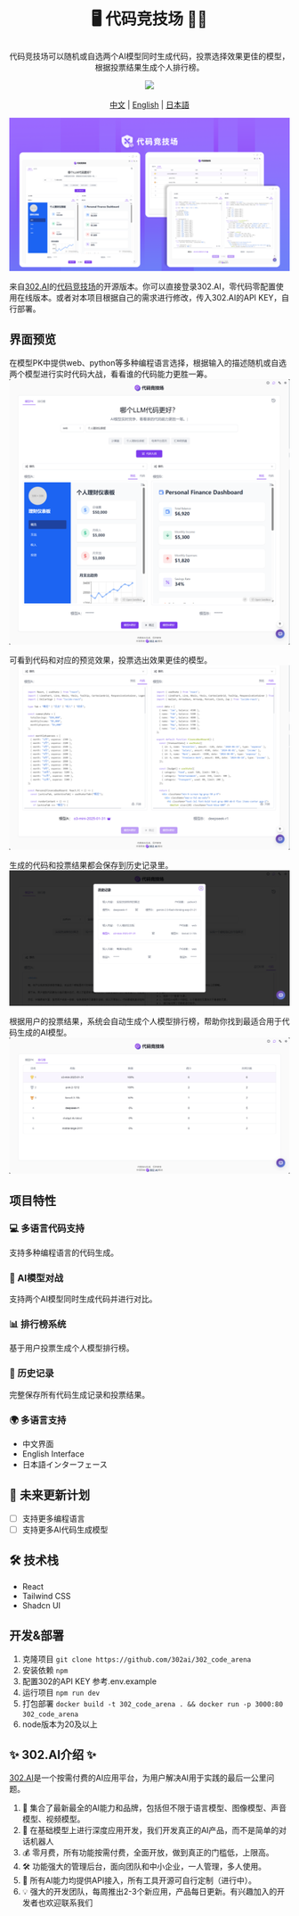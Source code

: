 # <p align="center"> 🖥️ 代码竞技场 🚀✨</p>

<p align="center">代码竞技场可以随机或自选两个AI模型同时生成代码，投票选择效果更佳的模型，根据投票结果生成个人排行榜。</p>

<p align="center"><a href="https://302.ai/tools/codearena/" target="blank"><img src="https://file.302.ai/gpt/imgs/github/20250102/72a57c4263944b73bf521830878ae39a.png" /></a></p >

<p align="center"><a href="README_zh.md">中文</a> | <a href="README.md">English</a> | <a href="README_ja.md">日本語</a></p>

![](docs/302_Code_Arena.png)

来自[302.AI](https://302.ai)的[代码竞技场](https://302.ai/tools/codearena/)的开源版本。你可以直接登录302.AI，零代码零配置使用在线版本。或者对本项目根据自己的需求进行修改，传入302.AI的API KEY，自行部署。

## 界面预览
在模型PK中提供web、python等多种编程语言选择，根据输入的描述随机或自选两个模型进行实时代码大战，看看谁的代码能力更胜一筹。
![](docs/302_Code_Arena_screenshot_01.png)

可看到代码和对应的预览效果，投票选出效果更佳的模型。
![](docs/302_Code_Arena_screenshot_02.png)

生成的代码和投票结果都会保存到历史记录里。
![](docs/302_Code_Arena_screenshot_03.png)

根据用户的投票结果，系统会自动生成个人模型排行榜，帮助你找到最适合用于代码生成的AI模型。
![](docs/302_Code_Arena_screenshot_04.png)

## 项目特性
### 💻 多语言代码支持
支持多种编程语言的代码生成。
### 🤖 AI模型对战
支持两个AI模型同时生成代码并进行对比。
### 📊 排行榜系统
基于用户投票生成个人模型排行榜。
### 💾 历史记录
完整保存所有代码生成记录和投票结果。
### 🌍 多语言支持
  - 中文界面
  - English Interface
  - 日本語インターフェース

## 🚩 未来更新计划
- [ ] 支持更多编程语言
- [ ] 支持更多AI代码生成模型

## 🛠️ 技术栈
- React
- Tailwind CSS
- Shadcn UI

## 开发&部署
1. 克隆项目 `git clone https://github.com/302ai/302_code_arena`
2. 安装依赖 `npm`
3. 配置302的API KEY 参考.env.example
4. 运行项目 `npm run dev`
5. 打包部署 `docker build -t 302_code_arena . && docker run -p 3000:80 302_code_arena`
6. node版本为20及以上


## ✨ 302.AI介绍 ✨
[302.AI](https://302.ai)是一个按需付费的AI应用平台，为用户解决AI用于实践的最后一公里问题。
1. 🧠 集合了最新最全的AI能力和品牌，包括但不限于语言模型、图像模型、声音模型、视频模型。
2. 🚀 在基础模型上进行深度应用开发，我们开发真正的AI产品，而不是简单的对话机器人
3. 💰 零月费，所有功能按需付费，全面开放，做到真正的门槛低，上限高。
4. 🛠 功能强大的管理后台，面向团队和中小企业，一人管理，多人使用。
5. 🔗 所有AI能力均提供API接入，所有工具开源可自行定制（进行中）。
6. 💡 强大的开发团队，每周推出2-3个新应用，产品每日更新。有兴趣加入的开发者也欢迎联系我们